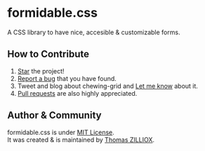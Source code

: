 formidable.css
======

A CSS library to have nice, accesible & customizable forms.


How to Contribute
--------

1. [Star](https://github.com/tzi/formidable.css/stargazers) the project!
2. [Report a bug](https://github.com/tzi/formidable.css/issues/new) that you have found.
3. Tweet and blog about chewing-grid and [Let me know](https://twitter.com/iamtzi) about it.
4. [Pull requests](CONTRIBUTING.md) are also highly appreciated.


Author & Community
--------

formidable.css is under [MIT License](http://tzi.mit-license.org/).<br>
It was created & is maintained by [Thomas ZILLIOX](http://tzi.fr).